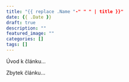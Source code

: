 ```yaml
---
title: "{{ replace .Name "-" " " | title }}"
date: {{ .Date }}
draft: true
description: ""
featured_image: ""
categories: []
tags: []
---
```


Úvod k článku...

<!--more-->

Zbytek článku...